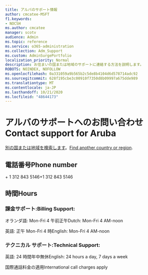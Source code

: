 ```yaml
---
title: アルバのサポート情報
author: cmcatee-MSFT
f1.keywords:
- NOCSH
ms.author: cmcatee
manager: scotv
audience: Admin
ms.topic: reference
ms.service: o365-administration
ms.collection: Adm_Support
ms.custom: AdminSurgePortfolio
localization_priority: Normal
description: お住まいの国または地域のサポートに連絡する方法を説明します。
ROBOTS: NOINDEX, NOFOLLOW
ms.openlocfilehash: 0a331059a9b565b2c5de8b4104d6d578714adc92
ms.sourcegitcommit: 628f195cbe3c00910f7350d8b09997a675dde989
ms.translationtype: MT
ms.contentlocale: ja-JP
ms.lasthandoff: 10/21/2020
ms.locfileid: "48644173"
---
```

# <a name="contact-support-for-aruba"></a><span data-ttu-id="5fc84-103">アルバのサポートへのお問い合わせ</span><span class="sxs-lookup"><span data-stu-id="5fc84-103">Contact support for Aruba</span></span>

<span data-ttu-id="5fc84-104">[別の国または地域を検索します](../contact-support-for-business-products.md)。</span><span class="sxs-lookup"><span data-stu-id="5fc84-104">[Find another country or region](../contact-support-for-business-products.md).</span></span>

## <a name="phone-number"></a><span data-ttu-id="5fc84-105">電話番号</span><span class="sxs-lookup"><span data-stu-id="5fc84-105">Phone number</span></span>
<span data-ttu-id="5fc84-106">+ 1 312 843 5146</span><span class="sxs-lookup"><span data-stu-id="5fc84-106">+1 312 843 5146</span></span>

## <a name="hours"></a><span data-ttu-id="5fc84-107">時間</span><span class="sxs-lookup"><span data-stu-id="5fc84-107">Hours</span></span>
### <a name="billing-support"></a><span data-ttu-id="5fc84-108">課金サポート:</span><span class="sxs-lookup"><span data-stu-id="5fc84-108">Billing Support:</span></span>

<span data-ttu-id="5fc84-109">オランダ語: Mon-Fri 4 午前正午</span><span class="sxs-lookup"><span data-stu-id="5fc84-109">Dutch: Mon-Fri 4 AM-noon</span></span>

<span data-ttu-id="5fc84-110">英語: 正午 Mon-Fri 4 時</span><span class="sxs-lookup"><span data-stu-id="5fc84-110">English: Mon-Fri 4 AM-noon</span></span>

### <a name="technical-support"></a><span data-ttu-id="5fc84-111">テクニカル サポート:</span><span class="sxs-lookup"><span data-stu-id="5fc84-111">Technical Support:</span></span>

<span data-ttu-id="5fc84-112">英語: 24 時間年中無休</span><span class="sxs-lookup"><span data-stu-id="5fc84-112">English: 24 hours a day, 7 days a week</span></span>

<span data-ttu-id="5fc84-113">国際通話料金の適用</span><span class="sxs-lookup"><span data-stu-id="5fc84-113">International call charges apply</span></span>
